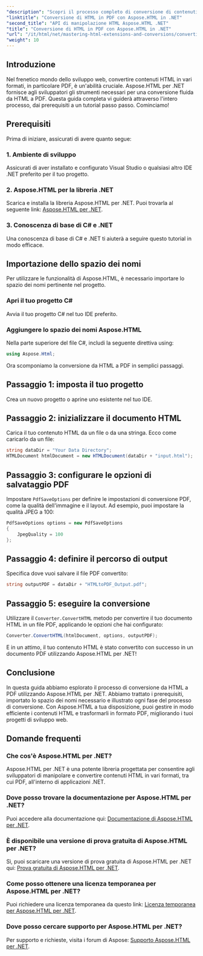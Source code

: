 ```yaml
---
"description": "Scopri il processo completo di conversione di contenuti HTML in PDF utilizzando la potente libreria Aspose.HTML per .NET. Questa guida fornisce agli sviluppatori una guida chiara."
"linktitle": "Conversione di HTML in PDF con Aspose.HTML in .NET"
"second_title": "API di manipolazione HTML Aspose.HTML .NET"
"title": "Conversione di HTML in PDF con Aspose.HTML in .NET"
"url": "/it/html/net/mastering-html-extensions-and-conversions/converting-html-to-pdf/"
"weight": 10
---
```


## Introduzione

Nel frenetico mondo dello sviluppo web, convertire contenuti HTML in vari formati, in particolare PDF, è un'abilità cruciale. Aspose.HTML per .NET fornisce agli sviluppatori gli strumenti necessari per una conversione fluida da HTML a PDF. Questa guida completa vi guiderà attraverso l'intero processo, dai prerequisiti a un tutorial passo passo. Cominciamo!

## Prerequisiti

Prima di iniziare, assicurati di avere quanto segue:

### 1. Ambiente di sviluppo
Assicurati di aver installato e configurato Visual Studio o qualsiasi altro IDE .NET preferito per il tuo progetto.

### 2. Aspose.HTML per la libreria .NET
Scarica e installa la libreria Aspose.HTML per .NET. Puoi trovarla al seguente link: [Aspose.HTML per .NET](https://releases.aspose.com/html/net/).

### 3. Conoscenza di base di C# e .NET
Una conoscenza di base di C# e .NET ti aiuterà a seguire questo tutorial in modo efficace.

## Importazione dello spazio dei nomi

Per utilizzare le funzionalità di Aspose.HTML, è necessario importare lo spazio dei nomi pertinente nel progetto.

### Apri il tuo progetto C#
Avvia il tuo progetto C# nel tuo IDE preferito.

### Aggiungere lo spazio dei nomi Aspose.HTML
Nella parte superiore del file C#, includi la seguente direttiva using:

```csharp
using Aspose.Html;
```

Ora scomponiamo la conversione da HTML a PDF in semplici passaggi.

## Passaggio 1: imposta il tuo progetto
Crea un nuovo progetto o aprine uno esistente nel tuo IDE.

## Passaggio 2: inizializzare il documento HTML
Carica il tuo contenuto HTML da un file o da una stringa. Ecco come caricarlo da un file:

```csharp
string dataDir = "Your Data Directory";
HTMLDocument htmlDocument = new HTMLDocument(dataDir + "input.html");
```

## Passaggio 3: configurare le opzioni di salvataggio PDF
Impostare `PdfSaveOptions` per definire le impostazioni di conversione PDF, come la qualità dell'immagine e il layout. Ad esempio, puoi impostare la qualità JPEG a 100:

```csharp
PdfSaveOptions options = new PdfSaveOptions
{
    JpegQuality = 100
};
```

## Passaggio 4: definire il percorso di output
Specifica dove vuoi salvare il file PDF convertito:

```csharp
string outputPDF = dataDir + "HTMLtoPDF_Output.pdf";
```

## Passaggio 5: eseguire la conversione
Utilizzare il `Converter.ConvertHTML` metodo per convertire il tuo documento HTML in un file PDF, applicando le opzioni che hai configurato:

```csharp
Converter.ConvertHTML(htmlDocument, options, outputPDF);
```

E in un attimo, il tuo contenuto HTML è stato convertito con successo in un documento PDF utilizzando Aspose.HTML per .NET!

## Conclusione

In questa guida abbiamo esplorato il processo di conversione da HTML a PDF utilizzando Aspose.HTML per .NET. Abbiamo trattato i prerequisiti, importato lo spazio dei nomi necessario e illustrato ogni fase del processo di conversione. Con Aspose.HTML a tua disposizione, puoi gestire in modo efficiente i contenuti HTML e trasformarli in formato PDF, migliorando i tuoi progetti di sviluppo web.

## Domande frequenti

### Che cos'è Aspose.HTML per .NET?
Aspose.HTML per .NET è una potente libreria progettata per consentire agli sviluppatori di manipolare e convertire contenuti HTML in vari formati, tra cui PDF, all'interno di applicazioni .NET.

### Dove posso trovare la documentazione per Aspose.HTML per .NET?
Puoi accedere alla documentazione qui: [Documentazione di Aspose.HTML per .NET](https://reference.aspose.com/html/net/).

### È disponibile una versione di prova gratuita di Aspose.HTML per .NET?
Sì, puoi scaricare una versione di prova gratuita di Aspose.HTML per .NET qui: [Prova gratuita di Aspose.HTML per .NET](https://releases.aspose.com/).

### Come posso ottenere una licenza temporanea per Aspose.HTML per .NET?
Puoi richiedere una licenza temporanea da questo link: [Licenza temporanea per Aspose.HTML per .NET](https://purchase.conholdate.com/temporary-license/).

### Dove posso cercare supporto per Aspose.HTML per .NET?
Per supporto e richieste, visita i forum di Aspose: [Supporto Aspose.HTML per .NET](https://forum.aspose.com/).